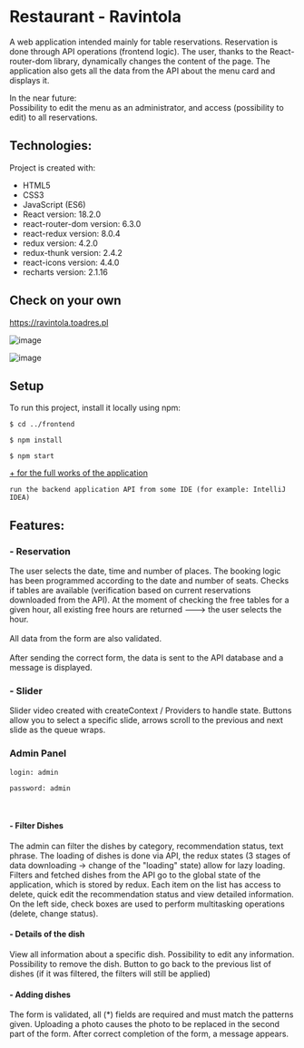 <!--# ravintolaAPI

Basic API for ravintola application ->  https://github.com/Vekaltor/ravintola

Present features:

- Adding meals and getting all meals

- Managing seats in table

- Making reservations-->

# Restaurant - Ravintola

A web application intended mainly for table reservations. Reservation is done through API operations (frontend logic).
The user, thanks to the React-router-dom library, dynamically changes the content of the page. 
The application also gets all the data from the API about the menu card and displays it.

In the near future:<br>
Possibility to edit the menu as an administrator, and access (possibility to edit) to all reservations.

## Technologies:
<p>Project is created with:</p>
<ul>
  <li>HTML5</li>
  <li>CSS3</li>
  <li>JavaScript (ES6)</li>
  <li>React version: 18.2.0</li>
  <li>react-router-dom version: 6.3.0</li>
  <li>react-redux version: 8.0.4</li>
  <li>redux version: 4.2.0</li>
  <li>redux-thunk version: 2.4.2</li>
  <li>react-icons version: 4.4.0</li>
  <li>recharts version: 2.1.16</li>
</ul>

## Check on your own
https://ravintola.toadres.pl

![image](https://user-images.githubusercontent.com/56607344/198079891-9b02fe6e-3a19-4147-9ea7-39d4928ae11a.png)

![image](https://user-images.githubusercontent.com/56607344/203132252-a28f5c05-dbc6-46e8-91b5-7acc09424240.png)


## Setup
To run this project, install it locally using npm:
````
$ cd ../frontend

$ npm install

$ npm start
````
<u>+ for the full works of the application</u>

`run the backend application API from some IDE (for example: IntelliJ IDEA)`

## Features:

### - Reservation
The user selects the date, time and number of places. The booking logic has been programmed 
according to the date and number of seats. Checks if tables are available (verification based 
on current reservations downloaded from the API). At the moment of checking the free tables for a
given hour, all existing free hours are returned ---> the user selects the hour.
<br><Br>
All data from the form are also validated.
<br><Br>
After sending the correct form, the data is sent to the API database and a message is displayed.

### - Slider
Slider video created with createContext / Providers to handle state. 
Buttons allow you to select a specific slide, arrows scroll to the 
previous and next slide as the queue wraps.

### Admin Panel

```
login: admin

password: admin
```
<br>

#### - Filter Dishes

The admin can filter the dishes by category, recommendation status, text phrase.
The loading of dishes is done via API, the redux states (3 stages of data downloading -> change of the "loading" state) allow for lazy loading.
Filters and fetched dishes from the API go to the global state of the application, which is stored by redux.
Each item on the list has access to delete, quick edit the recommendation status and view detailed information.
On the left side, check boxes are used to perform multitasking operations (delete, change status).

#### - Details of the dish

View all information about a specific dish. Possibility to edit any information.
Possibility to remove the dish. Button to go back to the previous list of dishes (if it was filtered, the filters will still be applied)

#### - Adding dishes

The form is validated, all (*) fields are required and must match the patterns given.
Uploading a photo causes the photo to be replaced in the second part of the form.
After correct completion of the form, a message appears.

<!--
### - Panel with logging
Functionality written in simple javascript
-->


